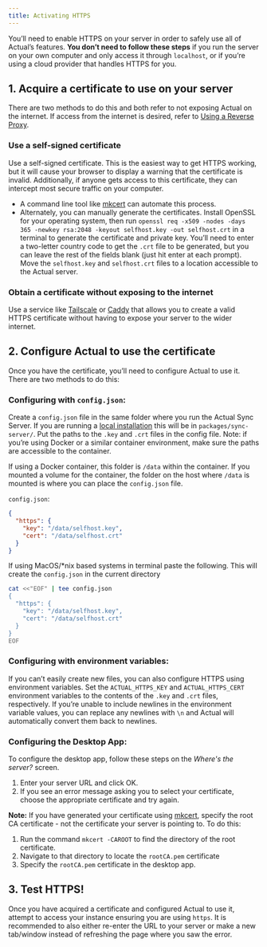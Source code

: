 ```yaml
---
title: Activating HTTPS
---
```


You’ll need to enable HTTPS on your server in order to safely use all of Actual’s features. **You don’t need to follow these steps** if you run the server on your own computer and only access it through `localhost`, or if you’re using a cloud provider that handles HTTPS for you.

## 1. Acquire a certificate to use on your server

There are two methods to do this and both refer to not exposing Actual on the internet. If access from the internet is desired, refer to [Using a Reverse Proxy](/docs/config/reverse-proxies).

### Use a self-signed certificate

Use a self-signed certificate. This is the easiest way to get HTTPS working, but it will cause your browser to display a warning that the certificate is invalid. Additionally, if anyone gets access to this certificate, they can intercept most secure traffic on your computer.
   - A command line tool like [mkcert](https://github.com/FiloSottile/mkcert) can automate this process.
   - Alternately, you can manually generate the certificates. Install OpenSSL for your operating system, then run `openssl req -x509 -nodes -days 365 -newkey rsa:2048 -keyout selfhost.key -out selfhost.crt` in a terminal to generate the certificate and private key. You’ll need to enter a two-letter country code to get the `.crt` file to be generated, but you can leave the rest of the fields blank (just hit enter at each prompt). Move the `selfhost.key` and `selfhost.crt` files to a location accessible to the Actual server.

### Obtain a certificate without exposing to the internet
Use a service like [Tailscale](https://tailscale.com/kb/1153/enabling-https/) or [Caddy](https://caddyserver.com/docs/automatic-https#dns-challenge) that allows you to create a valid HTTPS certificate without having to expose your server to the wider internet.

## 2. Configure Actual to use the certificate
Once you have the certificate, you’ll need to configure Actual to use it. There are two methods to do this:

### Configuring with `config.json`:
Create a `config.json` file in the same folder where you run the Actual Sync Server. If you are running a [local installation](https://actualbudget.com/docs/install/local) this will be in ```packages/sync-server/```. Put the paths to the `.key` and `.crt` files in the config file. Note: if you’re using Docker or a similar container environment, make sure the paths are accessible to the container.

If using a Docker container, this folder is `/data` within the container. If you mounted a volume for the container, the folder on the host where `/data` is mounted is where you can place the `config.json` file.

`config.json`:

   ```json
   {
     "https": {
       "key": "/data/selfhost.key",
       "cert": "/data/selfhost.crt"
     }
   }
   ```

If using MacOS/*nix based systems
in terminal paste the following. This will create the `config.json` in the current directory
```zsh
cat <<"EOF" | tee config.json
{
  "https": {
    "key": "/data/selfhost.key",
    "cert": "/data/selfhost.crt"
  }
}
EOF
```
### Configuring with environment variables:
If you can’t easily create new files, you can also configure HTTPS using environment variables. Set the `ACTUAL_HTTPS_KEY` and `ACTUAL_HTTPS_CERT` environment variables to the contents of the `.key` and `.crt` files, respectively. If you’re unable to include newlines in the environment variable values, you can replace any newlines with `\n` and Actual will automatically convert them back to newlines.

### Configuring the Desktop App:
To configure the desktop app, follow these steps on the _Where's the server?_ screen.

1. Enter your server URL and click OK.
2. If you see an error message asking you to select your certificate, choose the appropriate certificate and try again.

**Note:** If you have generated your certificate using [mkcert](https://github.com/FiloSottile/mkcert), specify the root CA certificate - not the certificate your server is pointing to. To do this:
1. Run the command ```mkcert -CAROOT``` to find the directory of the root certificate.
2. Navigate to that directory to locate the ```rootCA.pem``` certificate
3. Specify the ```rootCA.pem``` certificate in the desktop app.

## 3. Test HTTPS!
Once you have acquired a certificate and configured Actual to use it, attempt to access your instance ensuring you are using `https`. It is recommended to also either re-enter the URL to your server or make a new tab/window instead of refreshing the page where you saw the error.
